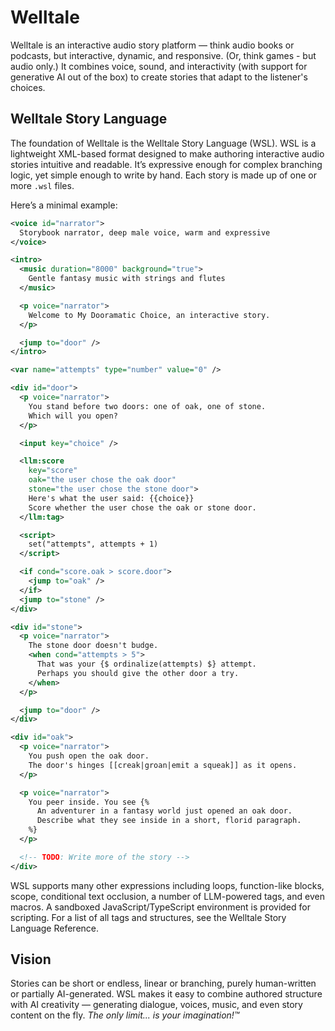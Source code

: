 # Welltale

Welltale is an interactive audio story platform — think audio books or podcasts, but interactive, dynamic, and responsive. (Or, think games - but audio only.) It combines voice, sound, and interactivity (with support for generative AI out of the box) to create stories that adapt to the listener's choices.

## Welltale Story Language

The foundation of Welltale is the Welltale Story Language (WSL). WSL is a lightweight XML-based format designed to make authoring interactive audio stories intuitive and readable. It’s expressive enough for complex branching logic, yet simple enough to write by hand. Each story is made up of one or more `.wsl` files.

Here’s a minimal example:

```xml
<voice id="narrator">
  Storybook narrator, deep male voice, warm and expressive
</voice>

<intro>
  <music duration="8000" background="true">
    Gentle fantasy music with strings and flutes
  </music>

  <p voice="narrator">
    Welcome to My Dooramatic Choice, an interactive story.
  </p>

  <jump to="door" />
</intro>

<var name="attempts" type="number" value="0" />

<div id="door">
  <p voice="narrator">
    You stand before two doors: one of oak, one of stone.
    Which will you open?
  </p>

  <input key="choice" />

  <llm:score
    key="score"
    oak="the user chose the oak door"
    stone="the user chose the stone door">
    Here's what the user said: {{choice}}
    Score whether the user chose the oak or stone door.
  </llm:tag>

  <script>
    set("attempts", attempts + 1)
  </script>

  <if cond="score.oak > score.door">
    <jump to="oak" />
  </if>
  <jump to="stone" />
</div>

<div id="stone">
  <p voice="narrator">
    The stone door doesn't budge.
    <when cond="attempts > 5">
      That was your {$ ordinalize(attempts) $} attempt.
      Perhaps you should give the other door a try.
    </when>
  </p>

  <jump to="door" />
</div>

<div id="oak">
  <p voice="narrator">
    You push open the oak door.
    The door's hinges [[creak|groan|emit a squeak]] as it opens.
  </p>

  <p voice="narrator">
    You peer inside. You see {%
      An adventurer in a fantasy world just opened an oak door.
      Describe what they see inside in a short, florid paragraph.
    %}
  </p>

  <!-- TODO: Write more of the story -->
</div>
```

WSL supports many other expressions including loops, function-like blocks, scope, conditional text occlusion, a number of LLM-powered tags, and even macros. A sandboxed JavaScript/TypeScript environment is provided for scripting. For a list of all tags and structures, see the Welltale Story Language Reference.

## Vision

Stories can be short or endless, linear or branching, purely human-written or partially AI-generated. WSL makes it easy to combine authored structure with AI creativity — generating dialogue, voices, music, and even story content on the fly. _The only limit... is your imagination!™_
